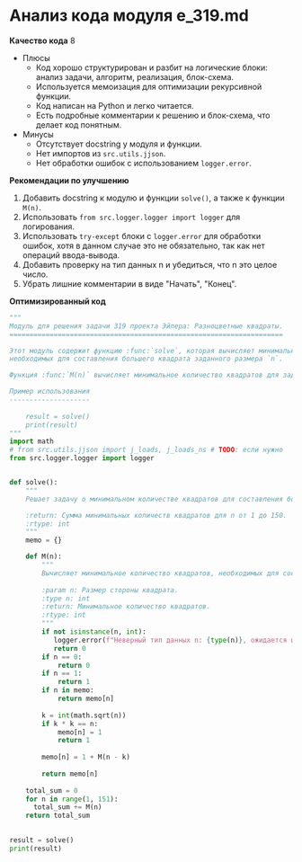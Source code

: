 # Анализ кода модуля e_319.md

**Качество кода**
8
- Плюсы
    - Код хорошо структурирован и разбит на логические блоки: анализ задачи, алгоритм, реализация, блок-схема.
    - Используется мемоизация для оптимизации рекурсивной функции.
    - Код написан на Python и легко читается.
    - Есть подробные комментарии к решению и блок-схема, что делает код понятным.
- Минусы
    - Отсутствует docstring у модуля и функции.
    - Нет импортов из `src.utils.jjson`.
    - Нет обработки ошибок с использованием `logger.error`.

**Рекомендации по улучшению**

1.  Добавить docstring к модулю и функции `solve()`, а также к функции `M(n)`.
2.  Использовать `from src.logger.logger import logger` для логирования.
3.  Использовать `try-except` блоки с `logger.error` для обработки ошибок, хотя в данном случае это не обязательно, так как нет операций ввода-вывода.
4.  Добавить проверку на тип данных n и убедиться, что n это целое число.
5.  Убрать лишние комментарии в виде "Начать", "Конец".

**Оптимизированный код**

```python
"""
Модуль для решения задачи 319 проекта Эйлера: Разноцветные квадраты.
====================================================================

Этот модуль содержит функцию :func:`solve`, которая вычисляет минимальное количество квадратов разных размеров,
необходимых для составления большего квадрата заданного размера `n`.

Функция :func:`M(n)` вычисляет минимальное количество квадратов для заданного размера `n`.

Пример использования
--------------------
    
    result = solve()
    print(result)
"""
import math
# from src.utils.jjson import j_loads, j_loads_ns # TODO: если нужно
from src.logger.logger import logger


def solve():
    """
    Решает задачу о минимальном количестве квадратов для составления большего квадрата.

    :return: Сумма минимальных количеств квадратов для n от 1 до 150.
    :rtype: int
    """
    memo = {}

    def M(n):
        """
        Вычисляет минимальное количество квадратов, необходимых для составления квадрата размером n.
        
        :param n: Размер стороны квадрата.
        :type n: int
        :return: Минимальное количество квадратов.
        :rtype: int
        """
        if not isinstance(n, int):
           logger.error(f"Неверный тип данных n: {type(n)}, ожидается целое число.")
           return 0
        if n == 0:
            return 0
        if n == 1:
            return 1
        if n in memo:
            return memo[n]
        
        k = int(math.sqrt(n))
        if k * k == n:
            memo[n] = 1
            return 1
        
        memo[n] = 1 + M(n - k)
        
        return memo[n]
    
    total_sum = 0
    for n in range(1, 151):
      total_sum += M(n)
    return total_sum
    

result = solve()
print(result)
```